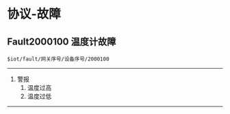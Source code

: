 # 协议-故障

## Fault2000100 温度计故障

`$iot/fault/网关序号/设备序号/2000100`

---

1. 警报
   1. 温度过高
   2. 温度过低

---

